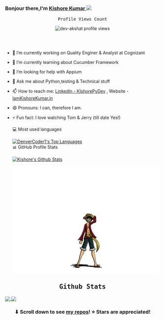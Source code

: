 ### Bonjour there,I'm [Kishore Kumar ](https://www.iamkishorekumar.in/) <img src="https://github.com/souvikguria98/souvikguria98/blob/master/Hi.gif" width="25">


<p align="center"> 
  <samp>
    Profile Views Count
  </samp>
</p>

<p align="center"> 
  <img src="https://profile-counter.glitch.me/kishorepydev/count.svg" alt="dev-akshat profile views" /> 
</p>


<br/>
<br/>

- 🔭 I’m currently working on Quality Enginer & Analyst at Cognizant
- 🌱 I’m currently learning about Cucumber Framework
- 🤔 I’m looking for help with Appium 
- 💬 Ask me about Python,testing & Technical stuff
- 📫 How to reach me: [LinkedIn - KIshorePyDev](https://www.linkedin.com/in/kishorepydev/) , Website - [IamKishoreKumar.in](https://www.iamkishorekumar.in/)
- 😄 Pronouns: I can, therefore I am.
- ⚡ Fun fact: I love watching Tom & Jerry (till date Yes!)

  <summary>💻 Most used languages</summary>
  <br/>
  <a href="https://github.com/anuraghazra/github-readme-stats"><img alt="DenverCoder1's Top Languages" src="https://github-readme-stats.vercel.app/api/top-langs/?username=kishorepydev&langs_count=10&layout=compact#" /></a>
    <summary>📊 GitHub Profile Stats</summary>
  <br/>
  <a href="https://github.com/anuraghazra/github-readme-stats"><img alt="Kishore's Github Stats" src="https://github-readme-stats.vercel.app/api?username=kishorepydev&show_icons=true&count_private=true&hide=" /></a>
  
  
  <p align="center">
  <img align="center" alt="OnePiece_Luffy" src="https://raw.githubusercontent.com/dev-akshat/archive/main/images/gifs/anime/luffy.gif"/>
</p>

<h2 align="center"><samp>Github Stats</samp></h2>

<a href="https://github.com/paulj1989/github-readme-stats">
  <img align="center" src="https://github-stats-51zyiojh0.vercel.app/api?username=paulj1989&bg_color=00000000&title_color=ff6e96&text_color=A5A5B6&hide_border=true&show_icons=false&count_private=true" />
</a>
<a href="https://github.com/github-readme-stats">
  <img align="center" src="https://github-stats-51zyiojh0.vercel.app/api/top-langs/?username=Paulj1989&bg_color=00000000&hide_border=true&title_color=ff6e96&text_color=A5A5B6&layout=compact" />
</a>

<h3 align="center">⬇ Scroll down to see <a href="https://github.com/kishorepydev?tab=repositories">my repos</a>! ⭐ Stars are appreciated!</h3>
